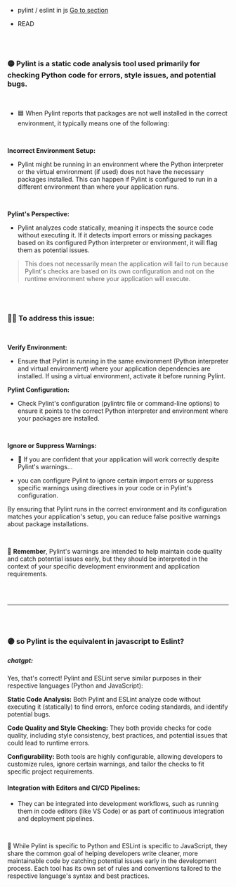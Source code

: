 
- pylint / eslint in js [Go to section](#pylint_eslint)


- READ

<br>
<br>

### 🟡 Pylint is a static code analysis tool used primarily for checking Python code for errors, style issues, and potential bugs.



<br>


- 🟦 When Pylint reports that packages are not well installed in the correct environment, it typically means one of the following:

<br>

**Incorrect Environment Setup:**

- Pylint might be running in an environment where the Python interpreter or the virtual environment (if used) does not have the necessary packages installed. This can happen if Pylint is configured to run in a different environment than where your application runs.

<br>

**Pylint's Perspective:**

- Pylint analyzes code statically, meaning it inspects the source code without executing it. If it detects import errors or missing packages based on its configured Python interpreter or environment, it will flag them as potential issues.



>This does not necessarily mean the application will fail to run because Pylint's checks are based on its own configuration and not on the runtime environment where your application will execute.

<br>
<br>

### 💁‍♀️ To address this issue:


<br>

**Verify Environment:**

- Ensure that Pylint is running in the same environment (Python interpreter and virtual environment) where your application dependencies are installed. If using a virtual environment, activate it before running Pylint.


**Pylint Configuration:**

- Check Pylint's configuration (pylintrc file or command-line options) to ensure it points to the correct Python interpreter and environment where your packages are installed.

<br>


**Ignore or Suppress Warnings:**

- 🍊 If you are confident that your application will work correctly despite Pylint's warnings...

- you can configure Pylint to ignore certain import errors or suppress specific warnings using directives in your code or in Pylint's configuration.


By ensuring that Pylint runs in the correct environment and its configuration matches your application's setup, you can reduce false positive warnings about package installations.


<br>

🔴 **Remember**, Pylint's warnings are intended to help maintain code quality and catch potential issues early, but they should be interpreted in the context of your specific development environment and application requirements.

<br>
<br>

---

<br>
<br>

<a name="pylint_eslint"></a>

### 🟣 so Pylint is the equivalent in javascript to Eslint?

##### chatgpt:

Yes, that's correct! Pylint and ESLint serve similar purposes in their respective languages (Python and JavaScript):

**Static Code Analysis:** Both Pylint and ESLint analyze code without executing it (statically) to find errors, enforce coding standards, and identify potential bugs.

**Code Quality and Style Checking:** They both provide checks for code quality, including style consistency, best practices, and potential issues that could lead to runtime errors.

**Configurability:** Both tools are highly configurable, allowing developers to customize rules, ignore certain warnings, and tailor the checks to fit specific project requirements.



#### Integration with Editors and CI/CD Pipelines:

- They can be integrated into development workflows, such as running them in code editors (like VS Code) or as part of continuous integration and deployment pipelines.

<br>



🍊 While Pylint is specific to Python and ESLint is specific to JavaScript, they share the common goal of helping developers write cleaner, more maintainable code by catching potential issues early in the development process. Each tool has its own set of rules and conventions tailored to the respective language's syntax and best practices.